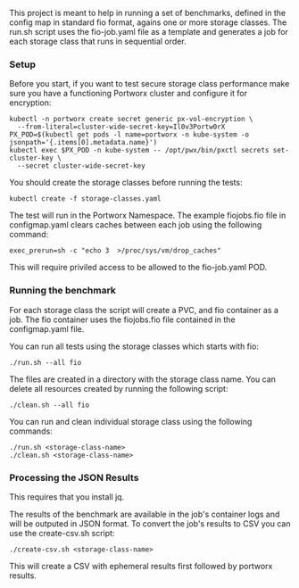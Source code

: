 This project is meant to help in running a set of benchmarks, defined in the config map in standard fio format, agains one or more storage classes. The run.sh script uses the fio-job.yaml file as a template and generates a job for each storage class that runs in sequential order. 

### Setup

Before you start, if you want to test secure storage class performance make sure you have a functioning Portworx cluster and configure it for encryption:
```
kubectl -n portworx create secret generic px-vol-encryption \
  --from-literal=cluster-wide-secret-key=Il0v3Portw0rX
PX_POD=$(kubectl get pods -l name=portworx -n kube-system -o jsonpath='{.items[0].metadata.name}')
kubectl exec $PX_POD -n kube-system -- /opt/pwx/bin/pxctl secrets set-cluster-key \
  --secret cluster-wide-secret-key
```
You should create the storage classes before running the tests:

```
kubectl create -f storage-classes.yaml
```

The test will run in the Portworx Namespace. The example fiojobs.fio file in configmap.yaml clears caches between each job using the following command: 
```
exec_prerun=sh -c "echo 3  >/proc/sys/vm/drop_caches"
```

This will require priviled access to be allowed to the fio-job.yaml POD. 

### Running the benchmark

For each storage class the script will create a PVC, and fio container as a job. The fio container uses the fiojobs.fio file contained in the configmap.yaml file.

You can run all tests using the storage classes which starts with fio:
```
./run.sh --all fio
```

The files are created in a directory with the storage class name. You can delete all resources created by running the following script:
```
./clean.sh --all fio 
```

You can run and clean individual storage class using the following commands:
```
./run.sh <storage-class-name>
./clean.sh <storage-class-name>
```

### Processing the JSON Results

This requires that you install jq.

The results of the benchmark are available in the job's container logs and will be outputed in JSON format. To convert the job's results to CSV you can use the create-csv.sh script:

```
./create-csv.sh <storage-class-name>
```

This will create a CSV with ephemeral results first followed by portworx results.


